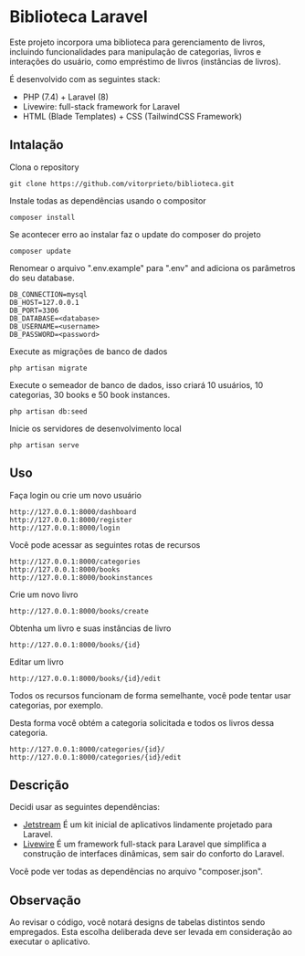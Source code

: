 # Biblioteca Laravel

Este projeto incorpora uma biblioteca para gerenciamento de livros, incluindo funcionalidades para manipulação de categorias, livros e interações do usuário, como empréstimo de livros (instâncias de livros).

É desenvolvido com as seguintes stack:

* PHP (7.4) + Laravel (8)
* Livewire: full-stack framework for Laravel
* HTML (Blade Templates) + CSS (TailwindCSS Framework)

## Intalação

Clona o repository

    git clone https://github.com/vitorprieto/biblioteca.git

Instale todas as dependências usando o compositor

    composer install
	
Se acontecer erro ao instalar faz o update do composer do projeto

	composer update

Renomear o arquivo ".env.example" para ".env" and adiciona os parâmetros do seu database.
    
    DB_CONNECTION=mysql
    DB_HOST=127.0.0.1
    DB_PORT=3306
    DB_DATABASE=<database>
    DB_USERNAME=<username>
    DB_PASSWORD=<password>

Execute as migrações de banco de dados

    php artisan migrate

Execute o semeador de banco de dados, isso criará 10 usuários, 10 categorias, 30 books e 50 book instances.

    php artisan db:seed

Inicie os servidores de desenvolvimento local

    php artisan serve

## Uso

Faça login ou crie um novo usuário

    http://127.0.0.1:8000/dashboard
    http://127.0.0.1:8000/register
    http://127.0.0.1:8000/login
    
Você pode acessar as seguintes rotas de recursos

    http://127.0.0.1:8000/categories
    http://127.0.0.1:8000/books
    http://127.0.0.1:8000/bookinstances

Crie um novo livro

    http://127.0.0.1:8000/books/create

Obtenha um livro e suas instâncias de livro

    http://127.0.0.1:8000/books/{id}

Editar um livro
 
    http://127.0.0.1:8000/books/{id}/edit

Todos os recursos funcionam de forma semelhante, você pode tentar usar categorias, por exemplo.

Desta forma você obtém a categoria solicitada e todos os livros dessa categoria.

    http://127.0.0.1:8000/categories/{id}/
    http://127.0.0.1:8000/categories/{id}/edit

## Descrição

Decidi usar as seguintes dependências:

* [Jetstream](https://jetstream.laravel.com/2.x/introduction.html) É um kit inicial de aplicativos lindamente projetado para Laravel.
* [Livewire](https://laravel-livewire.com/) É um framework full-stack para Laravel que simplifica a construção de interfaces dinâmicas, sem sair do conforto do Laravel.

Você pode ver todas as dependências no arquivo "composer.json".

## Observação

Ao revisar o código, você notará designs de tabelas distintos sendo empregados. Esta escolha deliberada deve ser levada em consideração ao executar o aplicativo.

